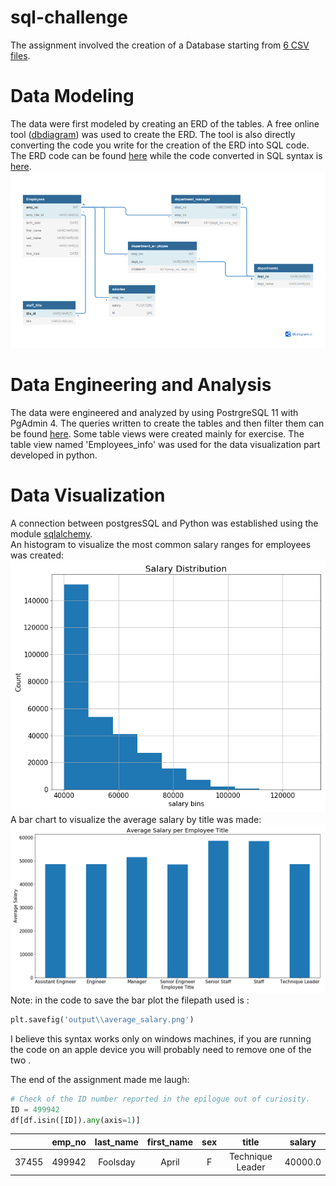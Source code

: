 # sql-challenge
The assignment involved the creation of a Database starting from [6 CSV files](./data).
# Data Modeling
The data were first modeled by creating an ERD of the tables. A free online tool ([dbdiagram](https://dbdiagram.io/home)) was used to create the ERD. The tool is also directly converting the code you write for the creation of the ERD into SQL code. The ERD code can be found [here](./employeeSQL/ERD_raw.sql) while the code converted in SQL syntax is [here](./employeeSQL/ERD.sql). \
![Employees_ERD](./employeeSQL/employees_ERD.png)
# Data Engineering and Analysis
The data were engineered and analyzed by using PostrgreSQL 11 with PgAdmin 4. The queries written to create the tables and then filter them can be found [here](./employeeSQL/queries.sql). Some table views were created mainly for exercise. The table view named 'Employees_info' was used for the data visualization part developed in python.
# Data Visualization
A connection between postgresSQL and Python was established using the module [sqlalchemy](https://docs.sqlalchemy.org/en/14/core/engines.html). \
An histogram to visualize the most common salary ranges for employees was created: \
![HISTOGRAM](./employeeSQL/output/histogram.png) \
A bar chart to visualize the average salary by title was made: \
![BARPLOT](./employeeSQL/output/average_salary.png) \
Note: in the code to save the bar plot the filepath used is :
```python
plt.savefig('output\\average_salary.png')
```
I believe this syntax works only on windows machines, if you are running the code on an apple device you will probably need to remove one of the two \.

The end of the assignment made me laugh:
```python
# Check of the ID number reported in the epilogue out of curiosity.
ID = 499942
df[df.isin([ID]).any(axis=1)]
```
|         | emp_no | last_name | first_name | sex | title            | salary |
| :-----: | :-:    | :-:       | :-:        | :-: |   :-:            | :-:    |
| 37455   | 499942 | Foolsday  | April      | F   | Technique Leader | 40000.0|

